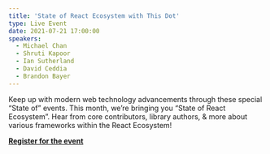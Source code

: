 ```yaml
---
title: 'State of React Ecosystem with This Dot'
type: Live Event
date: 2021-07-21 17:00:00
speakers:
  - Michael Chan
  - Shruti Kapoor
  - Ian Sutherland
  - David Ceddia
  - Brandon Bayer
---
```


Keep up with modern web technology advancements through these special “State of” events. This month, we’re bringing you “State of React Ecosystem”. Hear from core contributors, library authors, & more about various frameworks within the React Ecosystem!

**[Register for the event](https://www.reactjsmeetup.com/#/)**
